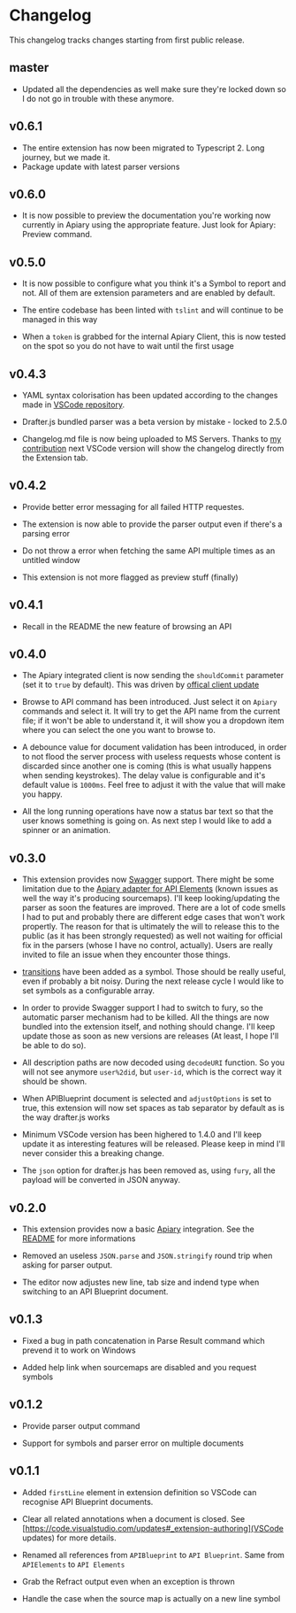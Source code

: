 # Changelog

This changelog tracks changes starting from first public release.

## master

- Updated all the dependencies as well make sure they're locked down so I do not
go in trouble with these anymore.

## v0.6.1

- The entire extension has now been migrated to Typescript 2. Long journey, but we made it.
- Package update with latest parser versions

## v0.6.0

- It is now possible to preview the documentation you're working now currently in Apiary using the appropriate feature. Just look for Apiary: Preview command.

## v0.5.0

- It is now possible to configure what you think it's a Symbol to report and not. All of them are extension parameters and are enabled by default.

- The entire codebase has been linted with `tslint` and will continue to be managed in this way

- When a `token` is grabbed for the internal Apiary Client, this is now tested on the spot so you do not have to wait until the first usage

## v0.4.3

- YAML syntax colorisation has been updated according to the changes made in [VSCode repository](https://github.com/Microsoft/vscode/pull/11666).

- Drafter.js bundled parser was a beta version by mistake - locked to 2.5.0

- Changelog.md file is now being uploaded to MS Servers. Thanks to [my contribution](https://github.com/Microsoft/vscode/issues/11940) next VSCode version will show the changelog directly from the Extension tab.

## v0.4.2

- Provide better error messaging for all failed HTTP requestes.

- The extension is now able to provide the parser output even if there's a parsing error

- Do not throw a error when fetching the same API multiple times as an untitled window

- This extension is not more flagged as preview stuff (finally)

## v0.4.1

- Recall in the README the new feature of browsing an API

## v0.4.0

- The Apiary integrated client is now sending the `shouldCommit` parameter (set it to `true` by default). This was driven by [offical client update](https://github.com/apiaryio/apiary-client/pull/130)

- Browse to API command has been introduced. Just select it on `Apiary` commands and select it. It will try to get the API name from the current file; if it won't be able to understand it, it will show you a dropdown item where you can select the one you want to browse to.

- A debounce value for document validation has been introduced, in order to not flood the server process with useless requests whose content is discarded since another one is coming (this is what usually happens when sending keystrokes). The delay value is configurable and it's default value is `1000ms`. Feel free to adjust it with the value that will make you happy.

- All the long running operations have now a status bar text so that the user knows something is going on. As next step I would like to add a spinner or an animation.

## v0.3.0

- This extension provides now [Swagger](https://swagger.io) support. There might be some limitation due to the [Apiary adapter for API Elements](https://github.com/apiaryio/fury-adapter-swagger) (known issues as well the way it's producing sourcemaps). I'll keep looking/updating the parser as soon the features are improved. There are a lot of code smells I had to put and probably there are different edge cases that won't work propertly. The reason for that is ultimately the will to release this to the public (as it has been strongly requested) as well not waiting for official fix in the parsers (whose I have no control, actually). Users are really invited to file an issue when they encounter those things.

- [transitions]() have been added as a symbol. Those should be really useful, even if probably a bit noisy. During the next release cycle I would like to set symbols as a configurable array.

- In order to provide Swagger support I had to switch to fury, so the automatic parser mechanism had to be killed. All the things are now bundled into the extension itself, and nothing should change. I'll keep update those as soon as new versions are releases (At least, I hope I'll be able to do so).

- All description paths are now decoded using `decodeURI` function. So you will not see anymore `user%2did`, but `user-id`, which is the correct way it should be shown.

- When APIBlueprint document is selected and `adjustOptions` is set to true, this extension will now set spaces as tab separator by default as is the way drafter.js works

- Minimum VSCode version has been highered to 1.4.0 and I'll keep update it as interesting features will be released. Please keep in mind I'll never consider this a breaking change.

- The `json` option for drafter.js has been removed as, using `fury`, all the payload will be converted in JSON anyway.


## v0.2.0

- This extension provides now a basic [Apiary](https://apiary.io) integration. See the [README](./client/README.md) for more informations

- Removed an useless `JSON.parse` and `JSON.stringify` round trip when asking for parser output.

- The editor now adjustes new line, tab size and indend type when switching to an API Blueprint document.

## v0.1.3

- Fixed a bug in path concatenation in Parse Result command which prevend it to work on Windows

- Added help link when sourcemaps are disabled and you request symbols

## v0.1.2

- Provide parser output command

- Support for symbols and parser error on multiple documents

## v0.1.1

- Added `firstLine` element in extension definition so VSCode can recognise API Blueprint documents.

- Clear all related annotations when a document is closed. See [https://code.visualstudio.com/updates#_extension-authoring](VSCode updates) for more details.

- Renamed all references from `APIBlueprint` to `API Blueprint`. Same from `APIElements` to `API Elements`

- Grab the Refract output even when an exception is thrown

- Handle the case when the source map is actually on a new line symbol
